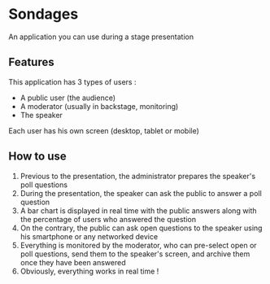 # Sondages
An application you can use during a stage presentation

## Features
This application has 3 types of users :
* A public user (the audience)
* A moderator (usually in backstage, monitoring)
* The speaker

Each user has his own screen (desktop, tablet or mobile)

## How to use
1. Previous to the presentation, the administrator prepares the speaker's poll questions
2. During the presentation, the speaker can ask the public to answer a poll question
3. A bar chart is displayed in real time with the public answers along with the percentage of users who answered the question
3. On the contrary, the public can ask open questions to the speaker using his smartphone or any networked device
4. Everything is monitored by the moderator, who can pre-select open or poll questions, send them to the speaker's screen, and archive them once they have been answered
5. Obviously, everything works in real time !
